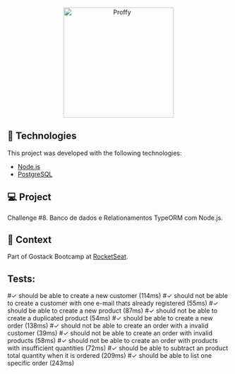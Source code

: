 
<br>

<p align="center">
  <img alt="Proffy" src="https://popolin.s3-sa-east-1.amazonaws.com/site/logo.png" width="250px">
</p>

## 🚀 Technologies

This project was developed with the following technologies:

- [Node.js](https://nodejs.org/en/)
- [PostgreSQL](https://www.postgresql.org)

## 💻 Project

Challenge #8.
Banco de dados e Relationamentos TypeORM com Node.js.

## 🔬 Context

Part of Gostack Bootcamp at [RocketSeat](https://rocketseat.com.br).

## Tests:
#✓ should be able to create a new customer (114ms)
#✓ should not be able to create a customer with one e-mail thats already registered (55ms)
#✓ should be able to create a new product (87ms)
#✓ should not be able to create a duplicated product (54ms)
#✓ should be able to create a new order (138ms)
#✓ should not be able to create an order with a invalid customer (39ms)
#✓ should not be able to create an order with invalid products (58ms)
#✓ should not be able to create an order with products with insufficient quantities (72ms)
#✓ should be able to subtract an product total quantity when it is ordered (209ms)
#✓ should be able to list one specific order (243ms)
